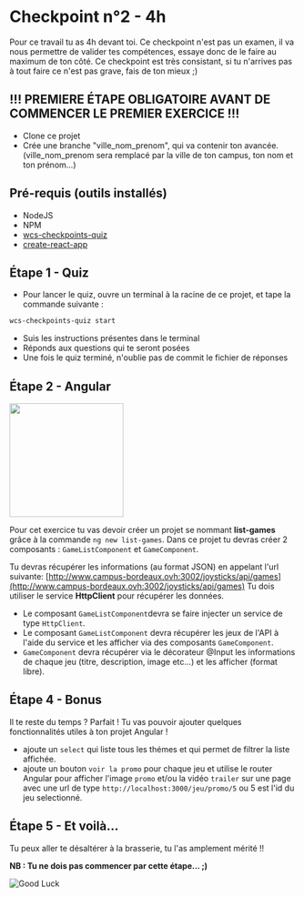 # Checkpoint n°2 - **4h**

Pour ce travail tu as 4h devant toi. Ce checkpoint n'est pas un examen, il va nous permettre de valider tes compétences, essaye donc de le faire au maximum de ton côté.
Ce checkpoint est très consistant, si tu n'arrives pas à tout faire ce n'est pas grave, fais de ton mieux ;)

## **!!! PREMIERE ÉTAPE OBLIGATOIRE AVANT DE COMMENCER LE PREMIER EXERCICE !!!**

- Clone ce projet
- Crée une branche "ville_nom_prenom", qui va contenir ton avancée. (ville_nom_prenom sera remplacé par la ville de ton campus, ton nom et ton prénom...)

## Pré-requis (outils installés)

- NodeJS
- NPM
- [wcs-checkpoints-quiz](https://www.npmjs.com/package/wcs-checkpoints-quiz)
- [create-react-app ](https://github.com/facebook/create-react-app)

## Étape 1 - Quiz

- Pour lancer le quiz, ouvre un terminal à la racine de ce projet, et tape la commande suivante :

```sh
wcs-checkpoints-quiz start
```

- Suis les instructions présentes dans le terminal
- Réponds aux questions qui te seront posées
- Une fois le quiz terminé, n'oublie pas de commit le fichier de réponses

## Étape 2 - Angular

<img src="https://www.mememaker.net/api/bucket?path=static/img/memes/full/2019/Jan/28/23/angular-101205.png" height="200">

Pour cet exercice tu vas devoir créer un projet se nommant **list-games** grâce à la commande `ng new list-games`.
Dans ce projet tu devras créer 2 composants : `GameListComponent` et `GameComponent`.


Tu devras récupérer les informations (au format JSON) en appelant l'url suivante: [http://www.campus-bordeaux.ovh:3002/joysticks/api/games](http://www.campus-bordeaux.ovh:3002/joysticks/api/games)
Tu dois utiliser le service **HttpClient** pour récupérer les données.

- Le composant `GameListComponent`devra se faire injecter un service de type `HttpClient`.
- Le composant `GameListComponent` devra récupérer les jeux de l'API à l'aide du service et les afficher via des composants `GameComponent`.
- `GameComponent` devra récupérer via le décorateur @Input les informations de chaque jeu (titre, description, image etc...) et les afficher (format libre).

## Étape 4 - Bonus

Il te reste du temps ? Parfait ! Tu vas pouvoir ajouter quelques fonctionnalités utiles à ton projet Angular !

- ajoute un `select` qui liste tous les thémes et qui permet de filtrer la liste affichée.
- ajoute un bouton `voir la promo` pour chaque jeu et utilise le router Angular pour afficher l'image `promo` et/ou la vidéo `trailer` sur une page avec une url de type `http://localhost:3000/jeu/promo/5` ou 5 est l'id du jeu selectionné.

## Étape 5 - Et voilà...

Tu peux aller te désaltérer à la brasserie, tu l'as amplement mérité !!

**NB : Tu ne dois pas commencer par cette étape... ;)**

![Good Luck](https://media.giphy.com/media/AC1PtbdsJZyOQ/giphy.gif)